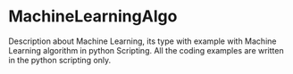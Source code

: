 # MachineLearningAlgo
Description about Machine Learning, its type with example with Machine Learning algorithm in python Scripting. All the coding examples are written in the python scripting only.
